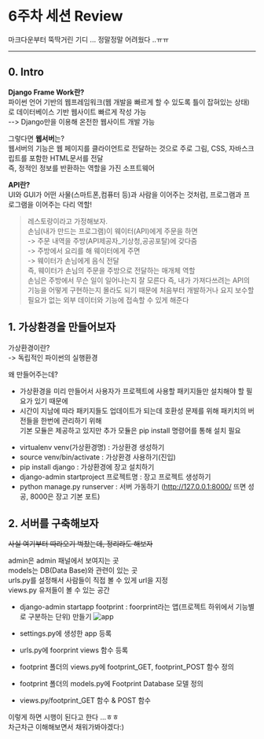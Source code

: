 # 6주차 세션 Review
마크다운부터 뚝딱거린 기디 ... 정말정말 어려웠다 ..ㅠㅠ
- - -
## 0. Intro
**Django Frame Work란?**   
파이썬 언어 기반의 웹프레임워크(웹 개발을 빠르게 할 수 있도록 틀이 잡혀있는 상태)로 데이터베이스 기반 웹사이트 빠르게 작성 가능   
--> Django만을 이용해 온전한 웹사이트 개발 가능   
   
그렇다면 **웹서버**는?   
웹서버의 기능은 웹 페이지를 클라이언트로 전달하는 것으로 주로 그림, CSS, 자바스크립트를 포함한 HTML문서를 전달   
즉, 정적인 정보를 반환하는 역할을 가진 소프트웨어   
   
**API란?**   
UI와 GUI가 어떤 사물(스마트폰,컴퓨터 등)과 사람을 이어주는 것처럼, 프로그램과 프로그램을 이어주는 다리 역할!   
> 레스토랑이라고 가정해보자.  
손님(내가 만드는 프로그램)이 웨이터(API)에게 주문을 하면   
-> 주문 내역을 주방(API제공자_기상청,공공포탈)에 갖다줌   
-> 주방에서 요리를 해 웨이터에게 주면   
-> 웨이터가 손님에게 음식 전달   
즉, 웨이터가 손님의 주문을 주방으로 전달하는 매개체 역할   
손님은 주방에서 무슨 일이 일어나는지 잘 모른다 즉, 내가 가져다쓰려는 API의 기능을 어떻게 구현하는지 몰라도 되기 때문에 처음부터 개발하거나 요지 보수할 필요가 없는 외부 데이터와 기능에 접속할 수 있게 해준다   

## 1. 가상환경을 만들어보자
가상환경이란?   
-> 독립적인 파이썬의 실행환경  
   
왜 만들어주는데?   
* 가상환경을 미리 만들어서 사용자가 프로젝트에 사용할 패키지들만 설치해야 할 필요가 있기 때문에   
* 시간이 지남에 따라 패키지들도 업데이트가 되는데 호환성 문제를 위해 패키치의 버전들을 한번에 관리하기 위해   
기본 모듈은 제공하고 있지만 추가 모듈은 pip install 명령어를 통해 설치 필요
   
- virtualenv venv(가상환경명) :  가상환경 생성하기   
- source venv/bin/activate : 가상환경 사용하기(진입)   
- pip install django : 가상환경에 장고 설치하기   
- django-admin startproject 프로젝트명 : 장고 프로젝트 생성하기   
- python manage.py runserver : 서버 가동하기 (http://127.0.0.1:8000/ 뜨면 성공, 8000은 장고 기본 포트)   
   
## 2. 서버를 구축해보자
~~사실 여기부터 따라오기 벅찼는데, 정리라도 해보자~~
   
admin은 admin 패널에서 보여지는 곳   
models는 DB(Data Base)와 관련이 있는 곳   
urls.py를 설정해서 사람들이 직접 볼 수 있게 url을 지정   
views.py 유저들이 볼 수 있는 공간   
   
- django-admin startapp footprint : foorprint라는 앱(프로젝트 하위에서 기능별로 구분하는 단위) 만들기
![app](https://user-images.githubusercontent.com/101655617/170074941-7aebfca7-aefb-4bb1-922d-71b28a01d73e.png)

- settings.py에 생성한 app 등록
- urls.py에 foorprint views 함수 등록
- footprint 폴더의 views.py에 footprint_GET, footprint_POST 함수 정의
- footprint 폴더의 models.py에 Footprint Database 모델 정의
- views.py/footprint_GET 함수 & POST 함수
   
이렇게 하면 시행이 된다고 한다 ...ㅎㅎ   
차근차근 이해해보면서 채워가봐야겠다:)








